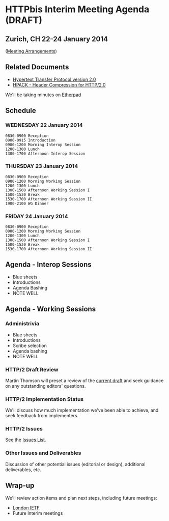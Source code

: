 # HTTPbis Interim Meeting Agenda (DRAFT)

## Zurich, CH  22-24 January 2014

([Meeting Arrangements](https://github.com/http2/wg_materials/blob/master/interim-14-01/arrangements.md))


## Related Documents

* [Hypertext Transfer Protocol version 2.0](http://tools.ietf.org/html/draft-ietf-httpbis-http2)
* [HPACK - Header Compression for HTTP/2.0](http://tools.ietf.org/html/draft-ietf-httpbis-header-compression)

We'll be taking minutes on [Etherpad](http://etherpad.tools.ietf.org:9000/p/notes-14-01-interim-httpbis)


## Schedule

### WEDNESDAY 22 January 2014

	0830-0900 Reception
    0900-0915 Introduction
    0900-1200 Morning Interop Session
    1200-1300 Lunch
    1300-1700 Afternoon Interop Session

### THURSDAY 23 January 2014

    0830-0900 Reception
    0900-1200 Morning Working Session
    1200-1300 Lunch
    1300-1500 Afternoon Working Session I
    1500-1530 Break
    1530-1700 Afternoon Working Session II
	1900-2100 WG Dinner

### FRIDAY 24 January 2014

	0830-0900 Reception
	0900-1200 Morning Working Session
	1200-1300 Lunch
	1300-1500 Afternoon Working Session I
	1500-1530 Break
	1530-1700 Afternoon Working Session II


## Agenda - Interop Sessions

* Blue sheets
* Introductions
* Agenda Bashing
* NOTE WELL


## Agenda - Working Sessions

### Administrivia

* Blue sheets
* Introductions
* Scribe selection
* Agenda bashing
* NOTE WELL

### HTTP/2 Draft Review

Martin Thomson will preset a review of the [current
draft](http://tools.ietf.org/html/draft-ietf-httpbis-http2) and seek guidance
on any outstanding editors' questions.

### HTTP/2 Implementation Status

We'll discuss how much implementation we've been able to achieve, and seek
feedback from implementers. 

### HTTP/2 Issues

See the [Issues List](https://github.com/http2/http2-spec/issues?milestone=&page=1&state=open).

### Other Issues and Deliverables

Discussion of other potential issues (editorial or design), additional
deliverables, etc.

## Wrap-up

We'll review action items and plan next steps, including future meetings:

* [London IETF](http://www.ietf.org/meeting/upcoming.html)
* Future Interim meetings
